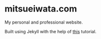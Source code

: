 # mitsueiwata.com

My personal and professional website.

Built using Jekyll with the help of [this](http://jmcglone.com/guides/github-pages/) tutorial.
